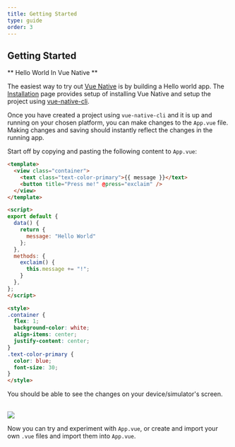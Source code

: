 ```yaml
---
title: Getting Started
type: guide
order: 3
---
```


## Getting Started

** Hello World In Vue Native **

The easiest way to try out [Vue Native](https://vue-native.io/) is by building a Hello world app. The [Installation](docs/installation.html) page provides setup of installing Vue Native and setup the project using [vue-native-cli](https://github.com/GeekyAnts/vue-native-cli).

Once you have created a project using `vue-native-cli` and it is up and running on your chosen platform, you can make changes to the `App.vue` file. Making changes and saving should instantly reflect the changes in the running app.

Start off by copying and pasting the following content to `App.vue`:

```html
<template>
  <view class="container">
    <text class="text-color-primary">{{ message }}</text>
    <button title="Press me!" @press="exclaim" />
  </view>
</template>

<script>
export default {
  data() {
    return {
      message: "Hello World"
    };
  },
  methods: {
    exclaim() {
      this.message += "!";
    }
  },
};
</script>

<style>
.container {
  flex: 1;
  background-color: white;
  align-items: center;
  justify-content: center;
}
.text-color-primary {
  color: blue;
  font-size: 30;
}
</style>
```

You should be able to see the changes on your device/simulator's screen.

<br />
<div class="hello-world-container">
  <div class="hello-world-wrapper">
    <img src="/images/helloWorld.png" class="img-wrapper" />
  </div>
</div>

Now you can try and experiment with `App.vue`, or create and import your own `.vue` files and import them into `App.vue`.
